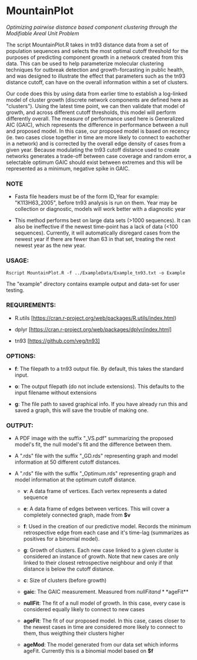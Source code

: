 # MountainPlot
*Optimizing pairwise distance based component clustering through the Modifiable Areal Unit Problem*

The script MountainPlot.R takes in tn93 distance data from a set of population sequences and selects the most optimal cutoff threshold for the purposes of predicting component growth in a network created from this data. This can be used to help parameterize molecular clustering techniques for outbreak detection and growth-forcasting in public health, and was designed to illustrate the effect that parameters such as the tn93 distance cutoff, can have on the overall information within a set of clusters. 

Our code does this by using data from earlier time to establish a log-linked model of cluster growth (discrete network components are defined here as "clusters"). Using the latest time point, we can then validate that model of growth, and across different cutoff thresholds, this model will perform differently overall. The measure of performance used here is Generalized AIC (GAIC), which represents the difference in performance between a null and proposed model. In this case, our proposed model is based on recency (ie. two cases close together in time are more likely to connect to eachother in a network) and is corrected by the overall edge density of cases from a given year. Because modulating the tn93 cutoff distance used to create networks generates a trade-off between case coverage and random error, a selectable optimum GAIC should exist between extremes and this will be represented as a minimum, negative spike in GAIC.


### NOTE

* Fasta file headers must be of the form ID_Year for example: "K113H63_2005", before tn93 analysis is run on them. Year may be collection or diagnostic, models will work better with a diagnostic year
  
* This method performs best on large data sets (>1000 sequences). It can also be ineffective if the newest time-point has a lack of data (<100 sequences). Currently, it will automatically disregard cases from the newest year if there are fewer than 63 in that set, treating the next newest year as the new year.


### USAGE:

`Rscript MountainPlot.R -f ../ExampleData/Example_tn93.txt -o Example`

The "example" directory contains example output and data-set for user testing. 


### REQUIREMENTS:

* R.utils [https://cran.r-project.org/web/packages/R.utils/index.html)

* dplyr [https://cran.r-project.org/web/packages/dplyr/index.html]
 
* tn93 [https://github.com/veg/tn93]


### OPTIONS:

* **f**: The filepath to a tn93 output file. By default, this takes the standard input.

* **o**: The output filepath (do not include extensions). This defaults to the input filename without extensions

* **g**: The file path to saved graphical info. If you have already run this and saved a graph, this will save the trouble of making one.


### OUTPUT:
* A PDF image with the suffix "_VS.pdf" summarizing the proposed model's fit, the null model's fit and the difference between them.

* A ".rds" file with the suffix "_GD.rds" representing graph and model information at 50 different cutoff distances. 

* A ".rds" file with the suffix "_Optimum.rds" representing graph and model information at the optimum cutoff distance. 

  * **v**: A data frame of vertices. Each vertex represents a dated sequence

  * **e**: A data frame of edges between vertices. This will cover a completely connected graph, made from **$v**

  * **f**: Used in the creation of our predictive model. Records the minimum retrospective edge from each case and it's time-lag (summarizes as positives for a binomial model).

  * **g**: Growth of clusters. Each new case linked to a given cluster is considered an instance of growth. Note that new cases are only linked to their closest retrospective neighbour and only if that distance is below the cutoff distance.

  * **c**: Size of clusters (before growth)

  * **gaic**: The GAIC measurement. Measured from $nullFit and **$ageFit**

  * **nullFit**: The fit of a null model of growth. In this case, every case is considered equally likely to connect to new cases

  * **ageFit**: The fit of our proposed model. In this case, cases closer to the newest cases in time are considered more likely to connect to them, thus weigthing their clusters higher

  * **ageMod**: The model generated from our data set which informs ageFit. Currently this is a binomial model based on **$f**
